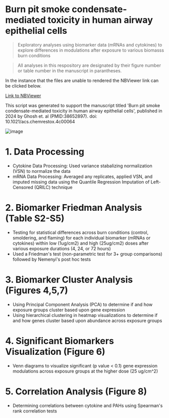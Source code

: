 # Burn pit smoke condensate-mediated toxicity in human airway epithelial cells 

> Exploratory analyses using biomarker data (mRNAs and cytokines) to explore differences in modulations after exposure to various biomasss burn conditions

> All analyses in this respository are designated by their figure number or table number in the manuscript in parantheses.

In the instance that the files are unable to rendered the NBViewer link can be clicked below.

[Link to NBViewer](https://nbviewer.org/github/UNC-CEMALB/Burn-pit-smoke-condensate-mediated-toxicity-in-human-airway-epithelial-cells-/tree/main/)

This script was generated to support the manuscript titled 'Burn pit smoke condensate-mediated toxicity in human airway epithelial cells', published in 2024 by Ghosh et. al (PMID:38652897). doi: 10.1021/acs.chemrestox.4c00064

![image](https://github.com/UNC-CEMALB/Burn-pit-smoke-condensate-mediated-toxicity-in-human-airway-epithelial-cells-/assets/69641855/fd33457d-0822-4788-91fc-ffbe044d2a6b)

# 1. Data Processing
- Cytokine Data Processing: Used variance stabalizing normalization (VSN) to normalize the data
- mRNA Data Processing: Averaged any replicates, applied VSN, and imputed missing data using the Quantile Regression Imputation of Left-Censored (QRILC) technique

# 2. Biomarker Friedman Analysis (Table S2-S5)
- Testing for statistical differences across burn conditions (control, smoldering, and flaming) for each individual biomarker (mRNAs or cytokines) within low (1ug/cm2) and high (25ug/cm2) doses after various exposure durations (4, 24, or 72 hours)
- Used a Friedman's test (non-parametric test for 3+ group comparisons) followed by Nemenyi's post hoc tests

# 3. Biomarker Cluster Analysis (Figures 4,5,7)
- Using Principal Component Analysis (PCA) to determine if and how exposure groups cluster based upon gene expression
- Using hierarchical clustering in heatmap visualizations to determine if and how genes cluster based upon abundance across exposure groups

# 4. Significant Biomarkers Visualization (Figure 6)
- Venn diagrams to visualize significant (p value < 0.1) gene expression modulations across exposure groups at the higher dose (25 ug/cm^2)

# 5. Correlation Analysis (Figure 8)
- Determining correlations between cytokine and PAHs using Spearman's rank correlation tests
